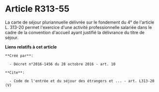 # Article R313-55

La carte de séjour pluriannuelle délivrée sur le fondement du 4° de l'article L. 313-20 permet l'exercice d'une activité
professionnelle salariée dans le cadre de la convention d'accueil ayant justifié la délivrance du titre de séjour.

**Liens relatifs à cet article**

	**Créé par**:

	  - Décret n°2016-1456 du 28 octobre 2016 - art. 10

	**Cite**:

	  - Code de l'entrée et du séjour des étrangers et ... - art. L313-20 (V)
